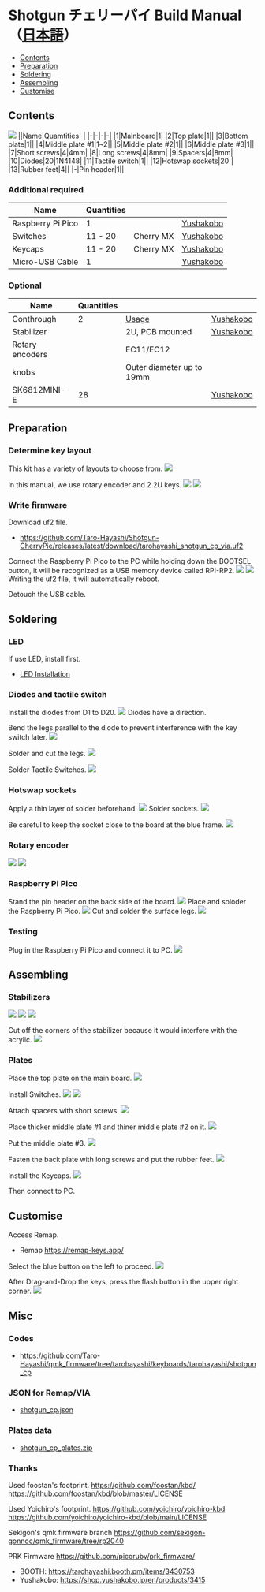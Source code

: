 # Shotgun チェリーパイ Build Manual（[日本語](https://github.com/Taro-Hayashi/Shotgun-CherryPie/blob/main/README.md)）
- [Contents](#Contens)
- [Preparation](#Preparation)
- [Soldering](#Soldering)
- [Assembling](#Assembling)
- [Customise](#Customise)

## Contents
![](img/IMG_4355C.jpg)
||Name|Quamtities| |
|-|-|-|-|
|1|Mainboard|1|
|2|Top plate|1||
|3|Bottom plate|1||
|4|Middle plate #1|1~2||
|5|Middle plate #2|1||
|6|Middle plate #3|1||
|7|Short screws|4|4mm|
|8|Long screws|4|8mm|
|9|Spacers|4|8mm|
|10|Diodes|20|1N4148|
|11|Tactile switch|1||
|12|Hotswap sockets|20||
|13|Rubber feet|4||
|-|Pin header|1||

### Additional required
|Name|Quantities|||
|-|-|-|-|
|Raspberry Pi Pico|1||[Yushakobo](https://shop.yushakobo.jp/en/products/raspberry-pi-pico)|
|Switches|11 - 20|Cherry MX|[Yushakobo](https://shop.yushakobo.jp/en/collections/all-switches/cherry-mx-%E4%BA%92%E6%8F%9B-%E3%82%B9%E3%82%A4%E3%83%83%E3%83%81)|
|Keycaps|11 - 20|Cherry MX|[Yushakobo](https://shop.yushakobo.jp/en/collections/keycaps/cherry-mx-%E4%BA%92%E6%8F%9B-%E3%82%AD%E3%83%BC%E3%82%AD%E3%83%A3%E3%83%83%E3%83%97)|
|Micro-USB Cable|1||[Yushakobo](https://shop.yushakobo.jp/en/products/usb-cable-micro-b-0-8m)|

### Optional
|Name|Quantities|||
|-|-|-|-|
|Conthrough|2|[Usage](https://github.com/Taro-Hayashi/Shotgun-CherryPie/blob/main/conthrough2_EN.md)|[Yushakobo](https://shop.yushakobo.jp/en/products/31?_pos=1&_sid=ca92edae3&_ss=r&variant=40815837610145)|
|Stabilizer||2U, PCB mounted|[Yushakobo](https://shop.yushakobo.jp/en/collections/all-keyboard-parts/Stabilizer)|
|Rotary encoders||EC11/EC12||
|knobs||Outer diameter up to 19mm||
|SK6812MINI-E|28||[Yushakobo](https://shop.yushakobo.jp/en/products/sk6812mini-e-10)|

## Preparation
### Determine key layout
This kit has a variety of layouts to choose from.
![](img/layout.jpg)


In this manual, we use rotary encoder and 2 2U keys.
![](img/test.jpg)
![](img/IMG_4358.jpg)

### Write firmware
Download uf2 file.
 - https://github.com/Taro-Hayashi/Shotgun-CherryPie/releases/latest/download/tarohayashi_shotgun_cp_via.uf2

Connect the Raspberry Pi Pico to the PC while holding down the BOOTSEL button, it will be recognized as a USB memory device called RPI-RP2.
![](img/IMG_4361.jpg)
![](img/rpi.jpg)
Writing the uf2 file, it will automatically reboot.

Detouch the USB cable.

## Soldering

### LED
If use LED, install first.
 - [LED Installation](led_EN.md)

### Diodes and tactile switch

Install the diodes from D1 to D20.
![](img/IMG_4392.jpg)
Diodes have a direction.

Bend the legs parallel to the diode to prevent interference with the key switch later.
![](img/IMG_4395.jpg)

Solder and cut the legs.
![](img/IMG_4396.jpg)

Solder Tactile Switches.
![](img/IMG_4397.jpg)

### Hotswap sockets
Apply a thin layer of solder beforehand.
![](img/IMG_4401.jpg)
Solder sockets.
![](img/IMG_4405.jpg)

Be careful to keep the socket close to the board at the blue frame.
![](img/IMG_4407.jpg)

### Rotary encoder
![](img/IMG_4410.jpg)
![](img/IMG_4412.jpg)

### Raspberry Pi Pico
Stand the pin header on the back side of the board.
![](img/IMG_6041.JPEG)
Place and soloder the Raspberry Pi Pico.
![](img/IMG_6042.JPEG)
Cut and solder the surface legs.
![](img/IMG_6044.JPEG)

### Testing
Plug in the Raspberry Pi Pico and connect it to PC.
![](img/IMG_4414s.jpg)

## Assembling
### Stabilizers
![](img/IMG_4416.jpg)
![](img/IMG_4420.jpg)
![](img/IMG_4426.jpg)

Cut off the corners of the stabilizer because it would interfere with the acrylic.
![](img/IMG_4434.jpg)


### Plates
Place the top plate on the main board.
![](img/IMG_4437.jpg)

Install Switches.
![](img/IMG_4438.jpg)
![](img/IMG_4440.jpg)

Attach spacers with short screws.
![](img/IMG_6346.jpg)

Place thicker middle plate #1 and thiner middle plate #2 on it.
![](img/IMG_6349.jpg)

Put the middle plate #3.
![](img/IMG_4451.jpg)

Fasten the back plate with long screws and put the rubber feet.
![](img/IMG_4454.jpg)

Install the Keycaps.
![](img/IMG_4460.jpg)

Then connect to PC.

## Customise

Access Remap.
- Remap https://remap-keys.app/

Select the blue button on the left to proceed.
![](img/remap1.png)

After Drag-and-Drop the keys, press the flash button in the upper right corner.
![](img/remap3.png)

## Misc
### Codes
 - https://github.com/Taro-Hayashi/qmk_firmware/tree/tarohayashi/keyboards/tarohayashi/shotgun_cp

### JSON for Remap/VIA
 - [shotgun_cp.json](https://github.com/Taro-Hayashi/Shotgun-CherryPie/releases/latest/download/shotgun_cp.json)

### Plates data
 - [shotgun_cp_plates.zip](https://github.com/Taro-Hayashi/Shotgun-CherryPie/releases/latest/download/shotgun_cp_plates.zip)

### Thanks
Used foostan's footprint.
https://github.com/foostan/kbd/
https://github.com/foostan/kbd/blob/master/LICENSE

Used Yoichiro's footprint.
https://github.com/yoichiro/yoichiro-kbd
https://github.com/yoichiro/yoichiro-kbd/blob/main/LICENSE

Sekigon's qmk firmware branch
https://github.com/sekigon-gonnoc/qmk_firmware/tree/rp2040

PRK Firmware
https://github.com/picoruby/prk_firmware/

- BOOTH: https://tarohayashi.booth.pm/items/3430753
- Yushakobo: https://shop.yushakobo.jp/en/products/3415
